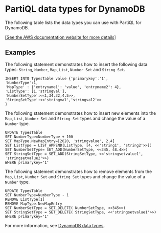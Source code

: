 # PartiQL data types for DynamoDB<a name="ql-reference.data-types"></a>

The following table lists the data types you can use with PartiQL for DynamoDB\.

[\[See the AWS documentation website for more details\]](http://docs.aws.amazon.com/amazondynamodb/latest/developerguide/ql-reference.data-types.html)

## Examples<a name="ql-reference.data-types"></a>

The following statement demonstrates how to insert the following data types: `String`, `Number`, `Map`, `List`, `Number Set` and `String Set`\.

```
INSERT INTO TypesTable value {'primarykey':'1', 
'NumberType':1,
'MapType' : {'entryname1': 'value', 'entryname2': 4}, 
'ListType': [1,'stringval'], 
'NumberSetType':<<1,34,32,4.5>>, 
'StringSetType':<<'stringval','stringval2'>>
}
```

The following statement demonstrates how to insert new elements into the `Map`, `List`, `Number Set` and `String Set` types and change the value of a `Number` type\.

```
UPDATE TypesTable 
SET NumberType=NumberType + 100 
SET MapType.NewMapEntry=[2020, 'stringvalue', 2.4]
SET ListType = LIST_APPEND(ListType, [4, <<'string1', 'string2'>>])
SET NumberSetType= SET_ADD(NumberSetType, <<345, 48.4>>)
SET StringSetType = SET_ADD(StringSetType, <<'stringsetvalue1', 'stringsetvalue2'>>)
WHERE primarykey='1'
```

The following statement demonstrates how to remove elements from the `Map`, `List`, `Number Set` and `String Set` types and change the value of a `Number` type\.

```
UPDATE TypesTable 
SET NumberType=NumberType - 1
REMOVE ListType[1]
REMOVE MapType.NewMapEntry
SET NumberSetType = SET_DELETE( NumberSetType, <<345>>)
SET StringSetType = SET_DELETE( StringSetType, <<'stringsetvalue1'>>)
WHERE primarykey='1'
```

For more information, see [DynamoDB data types](https://docs.aws.amazon.com/amazondynamodb/latest/developerguide/HowItWorks.NamingRulesDataTypes.html#HowItWorks.DataTypes)\.